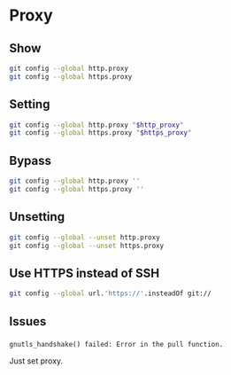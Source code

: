 # Proxy

## Show

```sh
git config --global http.proxy
git config --global https.proxy
```

## Setting

```sh
git config --global http.proxy "$http_proxy"
git config --global https.proxy "$https_proxy"
```

## Bypass

```sh
git config --global http.proxy ''
git config --global https.proxy ''
```

## Unsetting

```sh
git config --global --unset http.proxy
git config --global --unset https.proxy
```

## Use HTTPS instead of SSH

```sh
git config --global url.'https://'.insteadOf git://
```

## Issues

###

```log
gnutls_handshake() failed: Error in the pull function.
```

Just set proxy.
